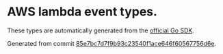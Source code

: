 # AWS lambda event types.

These types are automatically generated from the
[official Go SDK](https://github.com/aws/aws-lambda-go/tree/master/events).

Generated from commit [85e7bc7d7f9b93c23540f1ace646f60567756d6e](https://github.com/aws/aws-lambda-go/commit/85e7bc7d7f9b93c23540f1ace646f60567756d6e).
